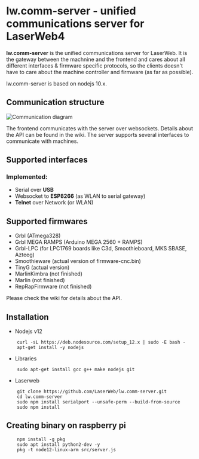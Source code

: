 # lw.comm-server - unified communications server for LaserWeb4

**lw.comm-server** is the unified communications server for LaserWeb. It is the gateway between the machnine and the frontend and cares about all different interfaces & firmware specific protocols, so the clients doesn't have to care about the machine controller and firmware (as far as possible).

lw.comm-server is based on nodejs 10.x.

## Communication structure
![Communication diagram](https://github.com/LaserWeb/lw.comm-server/blob/master/doc/communications-diagram.jpg)

The frontend communicates with the server over websockets. Details about the API can be found in the wiki. 
The server supports several interfaces to communicate with machines.

## Supported interfaces

### Implemented:
* Serial over **USB**
* Websocket to **ESP8266** (as WLAN to serial gateway)
* **Telnet** over Network (or WLAN)

## Supported firmwares
* Grbl (ATmega328)
* Grbl MEGA RAMPS (Arduino MEGA 2560 + RAMPS)
* Grbl-LPC (for LPC1769 boards like C3d, Smoothieboard, MKS SBASE, Azteeg)
* Smoothieware (actual version of firmware-cnc.bin)
* TinyG (actual version)
* MarlinKimbra (not finished)
* Marlin (not finished)
* RepRapFirmware (not finished)


Please check the wiki for details about the API.

## Installation

* Nodejs v12 
```
    curl -sL https://deb.nodesource.com/setup_12.x | sudo -E bash - 
    apt-get install -y nodejs
```

* Libraries
```
    sudo apt-get install gcc g++ make nodejs git
```

* Laserweb
```
    git clone https://github.com/LaserWeb/lw.comm-server.git
    cd lw.comm-server
    sudo npm install serialport --unsafe-perm --build-from-source
    sudo npm install
```

## Creating binary on raspberry pi
```
    npm install -g pkg
    sudo apt install python2-dev -y
    pkg -t node12-linux-arm src/server.js
```
